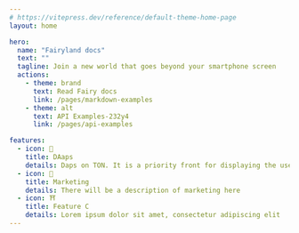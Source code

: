 ```yaml
---
# https://vitepress.dev/reference/default-theme-home-page
layout: home

hero:
  name: "Fairyland docs"
  text: ""
  tagline: Join a new world that goes beyond your smartphone screen
  actions:
    - theme: brand
      text: Read Fairy docs
      link: /pages/markdown-examples
    - theme: alt
      text: API Examples-232у4
      link: /pages/api-examples

features:
  - icon: 📱
    title: DAaps
    details: Daps on TON. It is a priority front for displaying the user interface for the participants of the platform in the role of “Guest”
  - icon: 🎷
    title: Marketing
    details: There will be a description of marketing here
  - icon: ⛩️
    title: Feature C
    details: Lorem ipsum dolor sit amet, consectetur adipiscing elit
---
```

